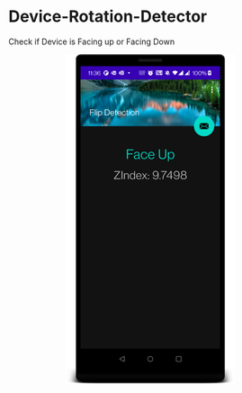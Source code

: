 # Device-Rotation-Detector
Check if Device is Facing up or Facing Down

<p align = "center">
  
<img src ="https://github.com/hiteshsahu/Device-Rotation-Detector/blob/main/screenshot.png" width= "300"/>
  
</p>  
